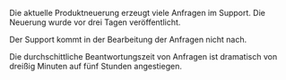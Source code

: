 Die aktuelle Produktneuerung erzeugt viele Anfragen im Support. Die Neuerung wurde vor drei Tagen veröffentlicht.

Der Support kommt in der Bearbeitung der Anfragen nicht nach. 

Die durchschittliche Beantwortungszeit von Anfragen ist dramatisch von dreißig Minuten auf fünf Stunden angestiegen.
